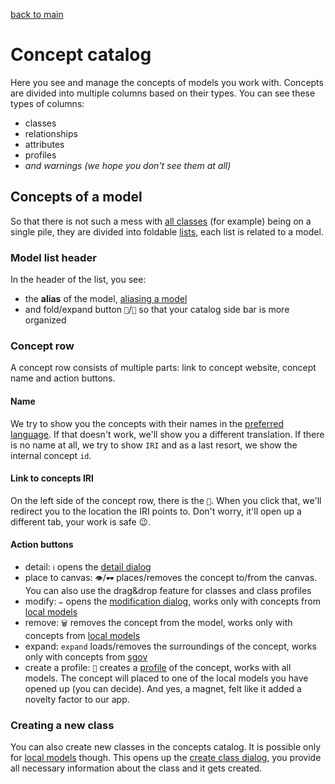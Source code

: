 [back to main](./main.md)

# Concept catalog

Here you see and manage the concepts of models you work with.
Concepts are divided into multiple columns based on their types.
You can see these types of columns:

-   classes
-   relationships
-   attributes
-   profiles
-   _and warnings (we hope you don't see them at all)_

## Concepts of a model

So that there is not such a mess with [all classes](#concept-row) (for example) being on a single pile, they are divided into foldable [lists](#model-list-header), each list is related to a model.

### Model list header

In the header of the list, you see:

-   the **alias** of the model, [aliasing a model](./models.md#aliasing-a-model)
-   and fold/expand button `🔼`/`🔽` so that your catalog side bar is more organized

### Concept row

A concept row consists of multiple parts: link to concept website, concept name and action buttons.

#### Name

We try to show you the concepts with their names in the [preferred language](./main.md#preferred-language). If that doesn't work, we'll show you a different translation. If there is no name at all, we try to show `IRI` and as a last resort, we show the internal concept `id`.

#### Link to concepts IRI

On the left side of the concept row, there is the `📑`. When you click that, we'll redirect you to the location the IRI points to. Don't worry, it'll open up a different tab, your work is safe 😉.

#### Action buttons

-   detail: `ℹ` opens the [detail dialog](./dialogs.md#detail-dialog)
-   place to canvas: `👁`/`🕶` places/removes the concept to/from the canvas. You can also use the drag&drop feature for classes and class profiles
-   modify: `✏` opens the [modification dialog](./dialogs.md#modification-dialog), works only with concepts from [local models](./models.md#list-of-models)
-   remove: `🗑` removes the concept from the model, works only with concepts from [local models](./models.md#list-of-models)
-   expand: `expand` loads/removes the surroundings of the concept, works only with concepts from [sgov](./models.md#list-of-models)
-   create a profile: `🧲` creates a [profile](./profiles.md) of the concept, works with all models. The concept will placed to one of the local models you have opened up (you can decide). And yes, a magnet, felt like it added a novelty factor to our app.

### Creating a new class

You can also create new classes in the concepts catalog. It is possible only for [local models](./models.md#local-model) though. This opens up the [create class dialog](./dialogs.md#create-class-dialog), you provide all necessary information about the class and it gets created.

